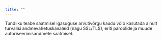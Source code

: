 ```yaml
---
title: ""
---
```

Tundliku teabe saatmisel igasuguse arvutivõrgu kaudu võib kasutada ainult
turvalisi andmevahetuskanaleid (nagu SSL/TLS), eriti paroolide ja muude
autoriseerimisandmete saatmisel.
